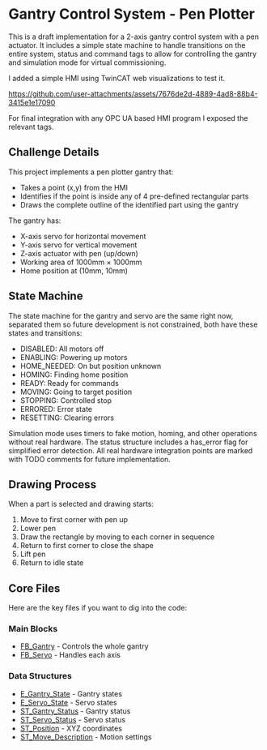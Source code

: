 # Gantry Control System - Pen Plotter

This is a draft implementation for a 2-axis gantry control system with a pen actuator. It includes a simple state machine to handle transitions on the entire system, status and command tags to allow for controlling the gantry and simulation mode for virtual commissioning.

I added a simple HMI using TwinCAT web visualizations to test it.

https://github.com/user-attachments/assets/7676de2d-4889-4ad8-88b4-3415e1e17090


For final integration with any OPC UA based HMI program I exposed the relevant tags.

## Challenge Details

This project implements a pen plotter gantry that:

- Takes a point (x,y) from the HMI
- Identifies if the point is inside any of 4 pre-defined rectangular parts
- Draws the complete outline of the identified part using the gantry

The gantry has:

- X-axis servo for horizontal movement
- Y-axis servo for vertical movement
- Z-axis actuator with pen (up/down)
- Working area of 1000mm × 1000mm
- Home position at (10mm, 10mm)

## State Machine

The state machine for the gantry and servo are the same right now, separated them so future development is not constrained, both have these states and transitions:

- DISABLED: All motors off
- ENABLING: Powering up motors
- HOME_NEEDED: On but position unknown
- HOMING: Finding home position
- READY: Ready for commands
- MOVING: Going to target position
- STOPPING: Controlled stop
- ERRORED: Error state
- RESETTING: Clearing errors

Simulation mode uses timers to fake motion, homing, and other operations without real hardware. The status structure includes a has_error flag for simplified error detection. All real hardware integration points are marked with TODO comments for future implementation.

## Drawing Process

When a part is selected and drawing starts:

1. Move to first corner with pen up
2. Lower pen
3. Draw the rectangle by moving to each corner in sequence
4. Return to first corner to close the shape
5. Lift pen
6. Return to idle state

## Core Files

Here are the key files if you want to dig into the code:

### Main Blocks

- [FB_Gantry](Gantry/TwinCAT%20Project1/HMI-PLC/Gantry/FB_Gantry.TcPOU) - Controls the whole gantry
- [FB_Servo](Gantry/TwinCAT%20Project1/HMI-PLC/Gantry/FB_Servo.TcPOU) - Handles each axis

### Data Structures

- [E_Gantry_State](Gantry/TwinCAT%20Project1/HMI-PLC/Gantry/DUTs/E_Gantry_State.TcDUT) - Gantry states
- [E_Servo_State](Gantry/TwinCAT%20Project1/HMI-PLC/Gantry/DUTs/E_Servo_State.TcDUT) - Servo states
- [ST_Gantry_Status](Gantry/TwinCAT%20Project1/HMI-PLC/Gantry/DUTs/ST_Gantry_Status.TcDUT) - Gantry status
- [ST_Servo_Status](Gantry/TwinCAT%20Project1/HMI-PLC/Gantry/DUTs/ST_Servo_Status.TcDUT) - Servo status
- [ST_Position](Gantry/TwinCAT%20Project1/HMI-PLC/Gantry/DUTs/ST_Position.TcDUT) - XYZ coordinates
- [ST_Move_Description](Gantry/TwinCAT%20Project1/HMI-PLC/Gantry/DUTs/ST_Move_Description.TcDUT) - Motion settings
